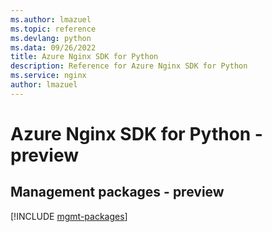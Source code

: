 ```yaml
---
ms.author: lmazuel
ms.topic: reference
ms.devlang: python
ms.data: 09/26/2022
title: Azure Nginx SDK for Python
description: Reference for Azure Nginx SDK for Python
ms.service: nginx
author: lmazuel
---
```

# Azure Nginx SDK for Python - preview

## Management packages - preview
[!INCLUDE [mgmt-packages](nginx-mgmt-index.md)]